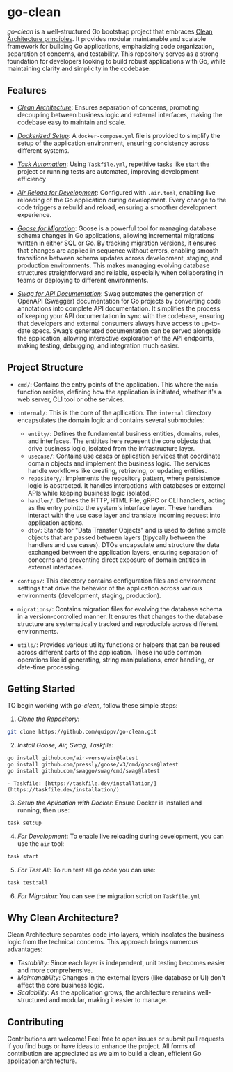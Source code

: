 # go-clean

*go-clean* is a well-structured Go bootstrap project that embraces [Clean Architecture principles](https://blog.cleancoder.com/uncle-bob/2012/08/13/the-clean-architecture.html). It provides modular maintanable and scalable framework for building Go applications, emphasizing code organization, separation of concerns, and testability. This repository serves as a strong foundation for developers looking to build robust applications with Go, while maintaining clarity and simplicity in the codebase.

## Features
- [*Clean Architecture*](https://blog.cleancoder.com/uncle-bob/2012/08/13/the-clean-architecture.html): Ensures separation of concerns, promoting decoupling between business logic and external interfaces, making the codebase easy to maintain and scale.

- [*Dockerized Setup*](https://docs.docker.com/compose/): A `docker-compose.yml` file is provided to simplify the setup of the application environment, ensuring concistency across different systems.

- [*Task Automation*](https://taskfile.dev/): Using `Taskfile.yml`, repetitive tasks like start the project or running tests are automated, improving development efficiency

- [*Air Reload for Development*](https://github.com/air-verse/air): Configured with `.air.toml`, enabling live reloading of the Go application during development. Every change to the code triggers a rebuild and reload, ensuring a smoother development experience.

- [*Goose for Migration*](https://github.com/pressly/goose): Goose is a powerful tool for managing database schema changes in Go applications, allowing incremental migrations written in either SQL or Go. By tracking migration versions, it ensures that changes are applied in sequence without errors, enabling smooth transitions between schema updates across development, staging, and production environments. This makes managing evolving database structures straightforward and reliable, especially when collaborating in teams or deploying to different environments.

- [*Swag for API Documentation*](https://github.com/swaggo/swag): Swag automates the generation of OpenAPI (Swagger) documentation for Go projects by converting code annotations into complete API documentation. It simplifies the process of keeping your API documentation in sync with the codebase, ensuring that developers and external consumers always have access to up-to-date specs. Swag’s generated documentation can be served alongside the application, allowing interactive exploration of the API endpoints, making testing, debugging, and integration much easier.

## Project Structure

- `cmd/`: Contains the entry points of the application. This where the `main` function resides, defining how the application is initiated, whether it's a web server, CLI tool or othe services.

- `internal/`: This is the core of the apllication. The `internal` directory encapsulates the domain logic and contains several submodules:
    - `entity/`: Defines the fundamental business entities, domains, rules, and interfaces. The entitites here repesent the core objects that drive business logic, isolated from the infrastructure layer.
    - `usecase/`: Contains use cases or aplication services that coordinate domain objects and implement the business logic. The services handle workflows like creating, retrieving, or updating entities.
    - `repository/`: Implements the repository pattern, where persistence logic is abstracted. It handles interactions with databases or external APIs while keeping business logic isolated.
    - `handler/`: Defines the HTTP, HTML File, gRPC or CLI handlers, acting as the entry pointto the system's interface layer. These handlers interact with the use case layer and translate incoming request into application actions.
    - `dto/`: Stands for "Data Transfer Objects" and is used to define simple objects that are passed between layers (tipycally between the handlers and use cases). DTOs encapsulate and structure the data exchanged between the application layers, ensuring separation of concerns and preventing direct exposure of domain entities in external interfaces.

- `configs/`: This directory contains configuration files and environment settings that drive the behavior of the application across various environments (development, staging, production).

- `migrations/`: Contains migration files for evolving the database schema in a version-controlled manner. It ensures that changes to the database structure are systematically tracked and reproducible across different environments.

- `utils/`: Provides various utility functions or helpers that can be reused across different parts of the application. These include common operations like id generating, string manipulations, error handling, or date-time processing.


## Getting Started

TO begin working with *go-clean*, follow these simple steps:

1. *Clone the Repository*:
```bash
git clone https://github.com/quippv/go-clean.git
```
2. *Install Goose, Air, Swag, Taskfile*:
```bash
go install github.com/air-verse/air@latest
go install github.com/pressly/goose/v3/cmd/goose@latest
go install github.com/swaggo/swag/cmd/swag@latest
```
    - Taskfile: [https://taskfile.dev/installation/](https://taskfile.dev/installation/)
3. *Setup the Aplication with Docker*:
Ensure Docker is installed and running, then use:
```bash
task set:up
```
4. *For Development*:
To enable live reloading during development, you can use the `air` tool:
```bash
task start
```
5. *For Test All*:
To run test all go code you can use:
```bash
task test:all
```
6. *For Migration*:
You can see the migration script on `Taskfile.yml`

## Why Clean Architecture?

Clean Architecture separates code into layers, which insolates the business logic from the technical concerns. This approach brings numerous advantages:
- *Testability*: Since each layer is independent, unit testing becomes easier and more comprehensive.
- *Maintanability*: Changes in the external layers (like database or UI) don't affect the core business logic.
- *Scalability*: As the application grows, the architecture remains well-structured and modular, making it easier to manage.

## Contributing

Contributions are welcome! Feel free to open issues or submit pull requests if you find bugs or have ideas to enhance the project. All forms of contribution are appreciated as we aim to build a clean, efficient Go application architecture.

